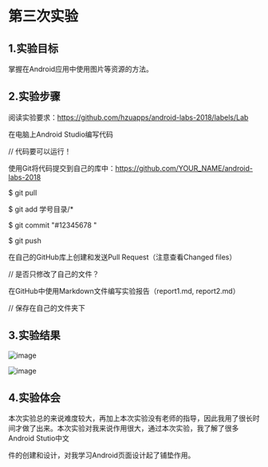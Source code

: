 # 第三次实验 

## 1.实验目标 

掌握在Android应用中使用图片等资源的方法。 

## 2.实验步骤 

阅读实验要求：https://github.com/hzuapps/android-labs-2018/labels/Lab 

在电脑上Android Studio编写代码 

// 代码要可以运行！ 

使用Git将代码提交到自己的库中：https://github.com/YOUR_NAME/android-labs-2018 

$ git pull 

$ git add 学号目录/* 

$ git commit "#12345678 " 

$ git push 
 
在自己的GitHub库上创建和发送Pull Request（注意查看Changed files） 

// 是否只修改了自己的文件？ 

在GitHub中使用Markdown文件编写实验报告（report1.md, report2.md） 

// 保存在自己的文件夹下 

 ## 3.实验结果 

![image](https://github.com/GaWa-Huang/android-labs-2018/blob/master/Com1614080901241/ss.jpg)  

![image](https://github.com/GaWa-Huang/android-labs-2018/blob/master/Com1614080901241/sz.jpg) 

## 4.实验体会
本次实验总的来说难度较大，再加上本次实验没有老师的指导，因此我用了很长时间才做了出来。本次实验对我来说作用很大，通过本次实验，我了解了很多Android Stutio中文

件的创建和设计，对我学习Android页面设计起了铺垫作用。
